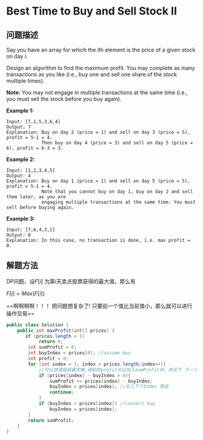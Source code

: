 #  Best Time to Buy and Sell Stock II 

## 问题描述

Say you have an array for which the *i*th element is the price of a given stock on day *i*.

Design an algorithm to find the maximum profit. You may complete as many transactions as you like (i.e., buy one and sell one share of the stock multiple times).

**Note:** You may not engage in multiple transactions at the same time (i.e., you must sell the stock before you buy again).

**Example 1:**

```
Input: [7,1,5,3,6,4]
Output: 7
Explanation: Buy on day 2 (price = 1) and sell on day 3 (price = 5), profit = 5-1 = 4.
             Then buy on day 4 (price = 3) and sell on day 5 (price = 6), profit = 6-3 = 3.
```

**Example 2:**

```
Input: [1,2,3,4,5]
Output: 4
Explanation: Buy on day 1 (price = 1) and sell on day 5 (price = 5), profit = 5-1 = 4.
             Note that you cannot buy on day 1, buy on day 2 and sell them later, as you are
             engaging multiple transactions at the same time. You must sell before buying again.
```

**Example 3:**

```
Input: [7,6,4,3,1]
Output: 0
Explanation: In this case, no transaction is done, i.e. max profit = 0.
```

## 解题方法

DP问题，设$F[i]$ 为第i天卖点股票获得的最大值，那么有

$F[i] = Max(F[i])$

==啊啊啊啊！！！ 把问题想复杂了! 只要前一个值比当前值小，那么就可以进行操作交易==

```java
public class Solution {
    public int maxProfit(int[] prices) {
       if (prices.length < 1)
            return 0;
        int sumProfit = 0;
        int buyIndex = prices[0]; //assume buy
        int profit = 0;
        for (int index = 1; index < prices.length;index++){
            //可以求得局部最优解,得到的profit可以加入sumProfit中。并买下 下一个Index的商品
            if (prices[index] - buyIndex > 0){
                sumProfit += prices[index] - buyIndex;
                buyIndex = prices[index]; //买入下个Index 商品
                continue;
            }
            if (buyIndex > prices[index]) //convert buy
                buyIndex = prices[index];
        }
        return sumProfit;
    }
}
```

